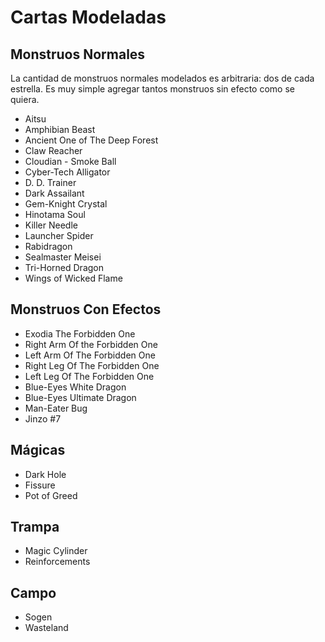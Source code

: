 # Cartas Modeladas

## Monstruos Normales
La cantidad de monstruos normales modelados es arbitraria: dos de cada estrella. Es muy simple agregar tantos monstruos sin efecto como se quiera.

* Aitsu
* Amphibian Beast
* Ancient One of The Deep Forest
* Claw Reacher
* Cloudian - Smoke Ball
* Cyber-Tech Alligator
* D. D. Trainer
* Dark Assailant
* Gem-Knight Crystal
* Hinotama Soul
* Killer Needle
* Launcher Spider
* Rabidragon
* Sealmaster Meisei
* Tri-Horned Dragon
* Wings of Wicked Flame

## Monstruos Con Efectos
* Exodia The Forbidden One
* Right Arm Of the Forbidden One
* Left Arm Of The Forbidden One
* Right Leg Of The Forbidden One
* Left Leg Of The Forbidden One
* Blue-Eyes White Dragon
* Blue-Eyes Ultimate Dragon
* Man-Eater Bug
* Jinzo #7

## Mágicas
* Dark Hole
* Fissure
* Pot of Greed

## Trampa
* Magic Cylinder
* Reinforcements

## Campo
* Sogen
* Wasteland
